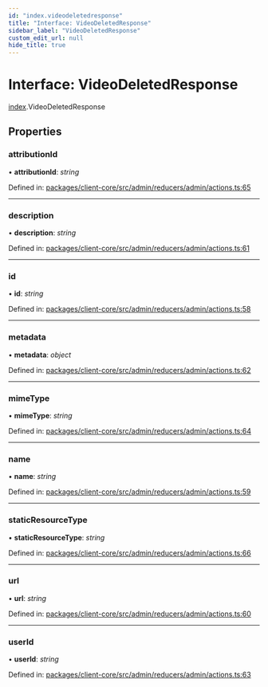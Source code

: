 ```yaml
---
id: "index.videodeletedresponse"
title: "Interface: VideoDeletedResponse"
sidebar_label: "VideoDeletedResponse"
custom_edit_url: null
hide_title: true
---
```


# Interface: VideoDeletedResponse

[index](../modules/index.md).VideoDeletedResponse

## Properties

### attributionId

• **attributionId**: *string*

Defined in: [packages/client-core/src/admin/reducers/admin/actions.ts:65](https://github.com/xr3ngine/xr3ngine/blob/716a06460/packages/client-core/src/admin/reducers/admin/actions.ts#L65)

___

### description

• **description**: *string*

Defined in: [packages/client-core/src/admin/reducers/admin/actions.ts:61](https://github.com/xr3ngine/xr3ngine/blob/716a06460/packages/client-core/src/admin/reducers/admin/actions.ts#L61)

___

### id

• **id**: *string*

Defined in: [packages/client-core/src/admin/reducers/admin/actions.ts:58](https://github.com/xr3ngine/xr3ngine/blob/716a06460/packages/client-core/src/admin/reducers/admin/actions.ts#L58)

___

### metadata

• **metadata**: *object*

Defined in: [packages/client-core/src/admin/reducers/admin/actions.ts:62](https://github.com/xr3ngine/xr3ngine/blob/716a06460/packages/client-core/src/admin/reducers/admin/actions.ts#L62)

___

### mimeType

• **mimeType**: *string*

Defined in: [packages/client-core/src/admin/reducers/admin/actions.ts:64](https://github.com/xr3ngine/xr3ngine/blob/716a06460/packages/client-core/src/admin/reducers/admin/actions.ts#L64)

___

### name

• **name**: *string*

Defined in: [packages/client-core/src/admin/reducers/admin/actions.ts:59](https://github.com/xr3ngine/xr3ngine/blob/716a06460/packages/client-core/src/admin/reducers/admin/actions.ts#L59)

___

### staticResourceType

• **staticResourceType**: *string*

Defined in: [packages/client-core/src/admin/reducers/admin/actions.ts:66](https://github.com/xr3ngine/xr3ngine/blob/716a06460/packages/client-core/src/admin/reducers/admin/actions.ts#L66)

___

### url

• **url**: *string*

Defined in: [packages/client-core/src/admin/reducers/admin/actions.ts:60](https://github.com/xr3ngine/xr3ngine/blob/716a06460/packages/client-core/src/admin/reducers/admin/actions.ts#L60)

___

### userId

• **userId**: *string*

Defined in: [packages/client-core/src/admin/reducers/admin/actions.ts:63](https://github.com/xr3ngine/xr3ngine/blob/716a06460/packages/client-core/src/admin/reducers/admin/actions.ts#L63)
